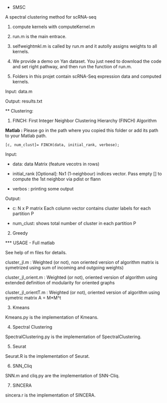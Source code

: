 * SMSC

A spectral clustering method for scRNA-seq

1. compute kernels with computeKernel.m

2. run.m is the main entrace.

3. selfweightmkl.m is called by run.m and it autolly assigns weights to all kernels.

4. We provide a demo on Yan dataset. You just need to download the code and set right pathway, and then run the function of run.m. 

5. Folders in this projet contain scRNA-Seq expression data and computed kernels.

Input: data.m

Output: results.txt

** Clustering:

1. FINCH: First Integer Neighbor Clustering Hierarchy (FINCH) Algorithm

**Matlab :** Please go in the path where you copied this folder or add its path to your Matlab path.

``` 
[c, num_clust]= FINCH(data, initial_rank, verbose);
```

Input:

* data: data Matrix (feature vecotrs in rows)

* initial_rank [Optional]: Nx1  (1-neighbour) indices vector. Pass empty [] to compute the 1st neighbor via pdist or flann

* verbos : printing some output

Output:

* c: N x P matrix  Each column vector contains cluster labels for each partition P

* num_clust: shows total number of cluster in each partition P

2. Greedy

*** USAGE - Full matlab

See help of m files for details.

cluster_jl.m : Weighted (or not), non oriented version of algorithm 
 matrix is symetrized using sum of incoming and outgoing weights)

cluster_jl_orient.m : Weighted (or not), oriented version of algorithm 
 using extended definition of modularity for oriented graphs 

cluster_jl_orientT.m : Weighted (or not), oriented version of algorithm 
 using symetric matrix A = M*M^t 
 
3. Kmeans

Kmeans.py is the implementation of Kmeans.

4. Spectral Clustering

 SpectralClustering.py is the implementation of SpectralClustering.
 
5. Seurat

Seurat.R is the implementation of Seurat. 

6. SNN_Cliq

SNN.m and cliq.py are the implementation of SNN-Cliq.

7. SINCERA

sincera.r is the implementation of SINCERA.
